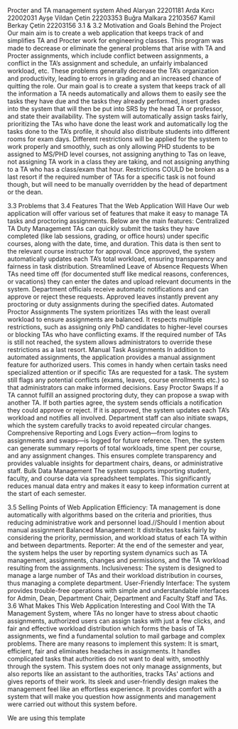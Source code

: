 Procter and TA management system
Ahed Alaryan                      	        	22201181
Arda Kırcı                                       	22002031
Ayşe Vildan Çetin                           	22203353
Buğra Malkara                                	22103567
Kamil Berkay Çetin            	        	22203156
3.1 & 3.2 Motivation and Goals Behind the Project
Our main aim is to create a web application that keeps track of and simplifies TA and Procter work for engineering classes. This program was made to decrease or eliminate the general problems that arise with TA and Procter assignments, which include conflict between assignments, a conflict in the TA’s assignment and schedule, an unfairly imbalanced workload, etc. These problems generally decrease the TA’s organization and productivity, leading to errors in grading and an increased chance of quitting the role.
Our main goal is to create a system that keeps track of all the information a TA needs automatically and allows them to easily see the tasks they have due and the tasks they already performed, insert grades into the system that will then be put into SRS by the head TA or professor, and state their availability. The system will automatically assign tasks fairly, prioritizing the TAs who have done the least work and automatically log the tasks done to the TA’s profile, it should also distribute students into different rooms for exam days. Different restrictions will be applied for the system to work properly and smoothly, such as only allowing PHD students to be assigned to MS/PHD level courses, not assigning anything to Tas on leave, not assigning TA work in a class they are taking, and not assigning anything to a TA who has a class/exam that hour. Restrictions COULD be broken as a last resort if the required number of TAs for a specific task is not found though, but will need to be manually overridden by the head of department or the dean.
 
3.3 Problems that 
3.4 Features That the Web Application Will Have
Our web application will offer various set of features that make it easy to manage TA tasks and proctoring assignments. Below are the main features:
Centralized TA Duty Management
TAs can quickly submit the tasks they have completed (like lab sessions, grading, or office hours) under specific courses, along with the date, time, and duration. This data is then sent to the relevant course instructor for approval. Once approved, the system automatically updates each TA’s total workload, ensuring transparency and fairness in task distribution.
Streamlined Leave of Absence Requests
When TAs need time off (for documented stuff like medical reasons, conferences, or vacations) they can enter the dates and upload relevant documents in the system. Department officials receive automatic notifications and can approve or reject these requests. Approved leaves instantly prevent any proctoring or duty assignments during the specified dates.
Automated Proctor Assignments
The system prioritizes TAs with the least overall workload to ensure assignments are balanced. It respects multiple restrictions, such as assigning only PhD candidates to higher-level courses or blocking TAs who have conflicting exams. If the required number of TAs is still not reached, the system allows administrators to override these restrictions as a last resort.
Manual Task Assignments
In addition to automated assignments, the application provides a manual assignment feature for authorized users. This comes in handy when certain tasks need specialized attention or if specific TAs are requested for a task. The system still flags any potential conflicts (exams, leaves, course enrollments etc.) so that administrators can make informed decisions.
Easy Proctor Swaps
If a TA cannot fulfill an assigned proctoring duty, they can propose a swap with another TA. If both parties agree, the system sends officials a notification they could approve or reject. If it is approved, the system updates each TA’s workload and notifies all involved. Department staff can also initiate swaps, which the system carefully tracks to avoid repeated circular changes.
Comprehensive Reporting and Logs
Every action—from logins to assignments and swaps—is logged for future reference. Then, the system can generate summary reports of total workloads, time spent per course, and any assignment changes. This ensures complete transparency and provides valuable insights for department chairs, deans, or administrative staff.
Bulk Data Management
The system supports importing student, faculty, and course data via spreadsheet templates. This significantly reduces manual data entry and makes it easy to keep information current at the start of each semester.


3.5 Selling Points of Web Application
Efficiency: TA management is done automatically with algorithms based on the criteria and priorities, thus reducing administrative work and personnel load.//Should I mention about manual assignment 
Balanced Management: It distributes tasks fairly by considering the priority, permission, and workload status of each TA within and between departments. 
Reporter: At the end of the semester and year, the system helps the user by reporting system dynamics such as TA management, assignments, changes and permissions, and the TA workload resulting from the assignments. 
Inclusiveness: The system is designed to manage a large number of TAs and their workload distribution in courses, thus managing a complete department. 
User-Friendly Interface: The system provides trouble-free operations with simple and understandable interfaces for Admin, Dean, Department Chair, Department and Faculty Staff and TAs.
3.6 What Makes This Web Application Interesting and Cool
With the TA Management System, where TAs no longer have to stress about chaotic assignments, authorized users can assign tasks with just a few clicks, and fair and effective workload distribution which forms the basis of TA assignments, we find a fundamental solution to mail garbage and complex problems. 
There are many reasons to implement this system: It is smart, efficient, fair and eliminates headaches in assignments. It handles complicated tasks that authorities do not want to deal with, smoothly through the system. 
This system does not only manage assignments, but also reports like an assistant to the authorities, tracks TAs' actions and gives reports of their work. Its sleek and user-friendly design makes the management feel like an effortless experience. It provides comfort with a system that will make you question how assignments and management were carried out without this system before.





We are using this template

